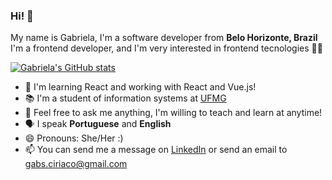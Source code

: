 ### Hi! 👋
My name is Gabriela, I'm a software developer from <b> Belo Horizonte, Brazil</b> <br/>
I'm a frontend developer, and I'm very interested in frontend tecnologies 👩‍💻

[![Gabriela's GitHub stats](https://github-readme-stats.vercel.app/api?username=gabrielaciriaco&theme=radical&show_icons=true)](https://github.com/gabrielaciriaco)

- 🌱 I'm learning React and working with React and Vue.js!
- 📚 I'm a student of information systems at <a href="ufmg.br" target="_blank"> UFMG </a>
- 💬 Feel free to ask me anything, I'm willing to teach and learn at anytime!
- 🗣 I speak **Portuguese** and **English**
- 😄 Pronouns: She/Her :)
- 📫 You can send me a message on <a href="www.linkedin.com/in/gabriela-ciríaco/" target="_blank">LinkedIn</a> or send an email to <a href="mailto:gabs.ciriaco@gmail.com" target="_blank">gabs.ciriaco@gmail.com</a>
